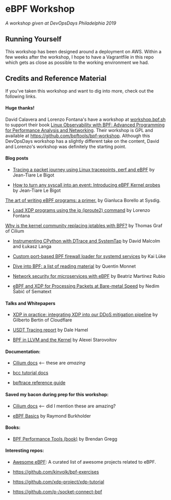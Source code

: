 # eBPF Workshop

*A workshop given at DevOpsDays Philadelphia 2019*

## Running Yourself

This workshop has been designed around a deployment on AWS. Within a few weeks after the workshop, I hope to have a Vagrantfile in this repo which gets as close as possible to the working environment we had.


## Credits and Reference Material

If you've taken this workshop and want to dig into more, check out the following links.


#### Huge thanks!

David Calavera and Lorenzo Fontana's have a workshop at [workshop.bpf.sh](https://workshop.bpf.sh) to support their book [Linux Observability with BPF: Advanced Programming for Performance Analysis and Networking](https://www.amazon.com/Linux-Observability-BPF-Programming-Performance/dp/1492050202). Their workshop is GPL and available at https://github.com/bpftools/bpf-workshop. Although this DevOpsDays workshop has a slightly different take on the content, David and Lorenzo's workshop was definitely the starting point.


#### Blog posts

* [Tracing a packet journey using Linux tracepoints, perf and eBPF](https://blog.yadutaf.fr/2017/07/28/tracing-a-packet-journey-using-linux-tracepoints-perf-ebpf/) by Jean-Tiare Le Bigot

* [How to turn any syscall into an event: Introducing eBPF Kernel probes](https://blog.yadutaf.fr/2016/03/30/turn-any-syscall-into-event-introducing-ebpf-kernel-probes/) by Jean-Tiare Le Bigot

[The art of writing eBPF programs: a primer.](https://sysdig.com/blog/the-art-of-writing-ebpf-programs-a-primer/) by Gianluca Borello at Sysdig.

* [Load XDP programs using the ip (iproute2) command](https://fntlnz.wtf/post/xdp-ip-iproute/) by Lorenzo Fontana

[Why is the kernel community replacing iptables with BPF?](https://cilium.io/blog/2018/04/17/why-is-the-kernel-community-replacing-iptables/) by Thomas Graf of Cilium

* [Instrumenting CPython with DTrace and SystemTap](https://docs.python.org/3/howto/instrumentation.htm) by David Malcolm and Łukasz Langa

* [Custom port-based BPF firewall loader for systemd services](https://kailueke.gitlab.io/systemd-bpf-firewall-loader/) by Kai Lüke

* [Dive into BPF: a list of reading material](https://qmonnet.github.io/whirl-offload/2016/09/01/dive-into-bpf/) by Quentin Monnet

* [Network security for microservices with eBPF](https://medium.com/@beatrizmrg/network-security-for-microservices-with-ebpf-bis-478b40e7befa) by Beatriz Martínez Rubio

* [eBPF and XDP for Processing Packets at Bare-metal Speed](https://sematext.com/blog/ebpf-and-xdp-for-processing-packets-at-bare-metal-speed/) by Nedim Šabić of Sematext


#### Talks and Whitepapers

* [XDP in practice:
integrating XDP into our DDoS mitigation pipeline](https://netdevconf.info/2.1/papers/Gilberto_Bertin_XDP_in_practice.pdf) by Gilberto Bertin of Cloudflare

* [USDT Tracing report](https://bpf.sh/usdt-report-doc/) by Dale Hamel

* [BPF in LLVM and the Kernel](https://blog.linuxplumbersconf.org/2015/ocw/system/presentations/3249/original/bpf_llvm_2015aug19.pdf) by Alexei Starovoitov


#### Documentation:

* [Cilium docs](https://docs.cilium.io/en/stable/bpf/#) <-- these are _amazing_

* [bcc tutorial docs](https://github.com/iovisor/bcc/blob/master/docs/tutorial.md)

* [bpftrace reference guide](https://github.com/iovisor/bpftrace/blob/master/docs/reference_guide.md)


#### Saved my bacon during prep for this workshop:

* [Cilium docs](https://docs.cilium.io/en/stable/bpf/#) <-- did I mention these are amazing?

* [eBPF Basics](https://blog.raymond.burkholder.net/index.php?/archives/1000-eBPF-Basics.html) by Raymond Burkholder


#### Books:

* [BPF Performance Tools (book)](http://www.brendangregg.com/bpf-performance-tools-book.html) by Brendan Gregg


#### Interesting repos:

* [Awesome eBPF](https://github.com/zoidbergwill/awesome-ebpf): A curated list of awesome projects related to eBPF.

* https://github.com/kinvolk/bpf-exercises

* https://github.com/xdp-project/xdp-tutorial

* https://github.com/p-/socket-connect-bpf
